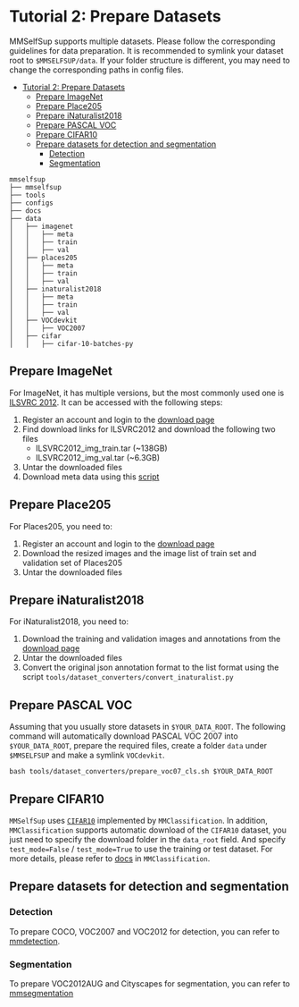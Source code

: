 # Tutorial 2: Prepare Datasets

MMSelfSup supports multiple datasets. Please follow the corresponding guidelines for data preparation. It is recommended to symlink your dataset root to `$MMSELFSUP/data`. If your folder structure is different, you may need to change the corresponding paths in config files.

- [Tutorial 2: Prepare Datasets](#tutorial-2-prepare-datasets)
  - [Prepare ImageNet](#prepare-imagenet)
  - [Prepare Place205](#prepare-place205)
  - [Prepare iNaturalist2018](#prepare-inaturalist2018)
  - [Prepare PASCAL VOC](#prepare-pascal-voc)
  - [Prepare CIFAR10](#prepare-cifar10)
  - [Prepare datasets for detection and segmentation](#prepare-datasets-for-detection-and-segmentation)
    - [Detection](#detection)
    - [Segmentation](#segmentation)

```
mmselfsup
├── mmselfsup
├── tools
├── configs
├── docs
├── data
│   ├── imagenet
│   │   ├── meta
│   │   ├── train
│   │   ├── val
│   ├── places205
│   │   ├── meta
│   │   ├── train
│   │   ├── val
│   ├── inaturalist2018
│   │   ├── meta
│   │   ├── train
│   │   ├── val
│   ├── VOCdevkit
│   │   ├── VOC2007
│   ├── cifar
│   │   ├── cifar-10-batches-py

```

## Prepare ImageNet

For ImageNet, it has multiple versions, but the most commonly used one is [ILSVRC 2012](http://www.image-net.org/challenges/LSVRC/2012/). It can be accessed with the following steps:

1. Register an account and login to the [download page](http://www.image-net.org/download-images)
2. Find download links for ILSVRC2012 and download the following two files
   - ILSVRC2012_img_train.tar (~138GB)
   - ILSVRC2012_img_val.tar (~6.3GB)
3. Untar the downloaded files
4. Download meta data using this [script](https://github.com/BVLC/caffe/blob/master/data/ilsvrc12/get_ilsvrc_aux.sh)

## Prepare Place205

For Places205, you need to:

1. Register an account and login to the [download page](http://places.csail.mit.edu/downloadData.html)
2. Download the resized images and the image list of train set and validation set of Places205
3. Untar the downloaded files

## Prepare iNaturalist2018

For iNaturalist2018, you need to:

1. Download the training and validation images and annotations from the [download page](https://github.com/visipedia/inat_comp/tree/master/2018)
2. Untar the downloaded files
3. Convert the original json annotation format to the list format using the script `tools/dataset_converters/convert_inaturalist.py`

## Prepare PASCAL VOC

Assuming that you usually store datasets in `$YOUR_DATA_ROOT`. The following command will automatically download PASCAL VOC 2007 into `$YOUR_DATA_ROOT`, prepare the required files, create a folder `data` under `$MMSELFSUP` and make a symlink `VOCdevkit`.

```shell
bash tools/dataset_converters/prepare_voc07_cls.sh $YOUR_DATA_ROOT
```

## Prepare CIFAR10

`MMSelfSup` uses [`CIFAR10`](https://github.com/open-mmlab/mmclassification/blob/1.x/mmcls/datasets/cifar.py) implemented by `MMClassification`. In addition, `MMClassification` supports automatic download of the `CIFAR10` dataset, you just need to specify the download folder in the `data_root` field. And specify `test_mode=False` / `test_mode=True` to use the training or test dataset. For more details, please refer to [docs](https://github.com/open-mmlab/mmclassification/blob/1.x/docs/en/user_guides/dataset_prepare.md#cifar) in `MMClassification`.

## Prepare datasets for detection and segmentation

### Detection

To prepare COCO, VOC2007 and VOC2012 for detection, you can refer to [mmdetection](https://github.com/open-mmlab/mmdetection/blob/dev-3.x/docs/en/1_exist_data_model.md).

### Segmentation

To prepare VOC2012AUG and Cityscapes for segmentation, you can refer to [mmsegmentation](https://github.com/open-mmlab/mmsegmentation/blob/dev-1.x/docs/en/user_guides/2_dataset_prepare.md#prepare-datasets)
